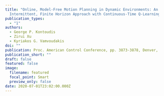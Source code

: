 ```yaml
---
title: "Online, Model-Free Motion Planning in Dynamic Environments: An
  Intermittent, Finite Horizon Approach with Continuous-Time Q-Learning"
publication_types:
  - "1"
authors:
  - George P. Kontoudis
  - Zirui Xu
  - Kyriakos G. Vamvoudakis
doi: ""
publication: Proc. American Control Conference, pp. 3873-3878, Denver, CO, 2020
publication_short: ""
draft: false
featured: false
image:
  filename: featured
  focal_point: Smart
  preview_only: false
date: 2020-07-01T23:02:00.000Z
---
```

